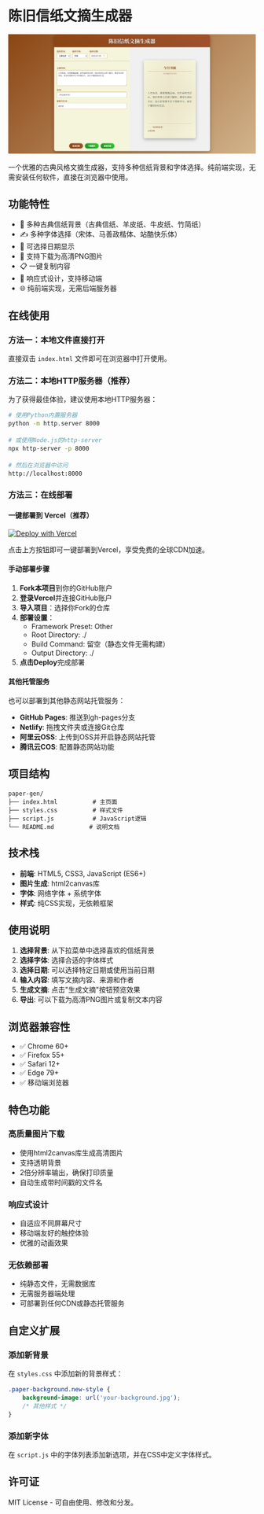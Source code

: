 # 陈旧信纸文摘生成器

![预览图](preview.png)

一个优雅的古典风格文摘生成器，支持多种信纸背景和字体选择。纯前端实现，无需安装任何软件，直接在浏览器中使用。

## 功能特性

- 🎨 多种古典信纸背景（古典信纸、羊皮纸、牛皮纸、竹简纸）
- ✍️ 多种字体选择（宋体、马善政楷体、站酷快乐体）
- 📅 可选择日期显示
- 💾 支持下载为高清PNG图片
- 📋 一键复制内容
- 📱 响应式设计，支持移动端
- 🌐 纯前端实现，无需后端服务器

## 在线使用

### 方法一：本地文件直接打开

直接双击 `index.html` 文件即可在浏览器中打开使用。

### 方法二：本地HTTP服务器（推荐）

为了获得最佳体验，建议使用本地HTTP服务器：

```bash
# 使用Python内置服务器
python -m http.server 8000

# 或使用Node.js的http-server
npx http-server -p 8000

# 然后在浏览器中访问
http://localhost:8000
```

### 方法三：在线部署

#### 一键部署到 Vercel（推荐）

[![Deploy with Vercel](https://vercel.com/button)](https://vercel.com/new/clone?repository-url=https://github.com/your-username/paper-gen)

点击上方按钮即可一键部署到Vercel，享受免费的全球CDN加速。

#### 手动部署步骤

1. **Fork本项目**到你的GitHub账户
2. **登录Vercel**并连接GitHub账户
3. **导入项目**：选择你Fork的仓库
4. **部署设置**：
   - Framework Preset: Other
   - Root Directory: ./
   - Build Command: 留空（静态文件无需构建）
   - Output Directory: ./
5. **点击Deploy**完成部署

#### 其他托管服务

也可以部署到其他静态网站托管服务：
- **GitHub Pages**: 推送到gh-pages分支
- **Netlify**: 拖拽文件夹或连接Git仓库
- **阿里云OSS**: 上传到OSS并开启静态网站托管
- **腾讯云COS**: 配置静态网站功能

## 项目结构

```
paper-gen/
├── index.html          # 主页面
├── styles.css          # 样式文件
├── script.js           # JavaScript逻辑
└── README.md          # 说明文档
```

## 技术栈

- **前端**: HTML5, CSS3, JavaScript (ES6+)
- **图片生成**: html2canvas库
- **字体**: 网络字体 + 系统字体
- **样式**: 纯CSS实现，无依赖框架

## 使用说明

1. **选择背景**: 从下拉菜单中选择喜欢的信纸背景
2. **选择字体**: 选择合适的字体样式
3. **选择日期**: 可以选择特定日期或使用当前日期
4. **输入内容**: 填写文摘内容、来源和作者
5. **生成文摘**: 点击"生成文摘"按钮预览效果
6. **导出**: 可以下载为高清PNG图片或复制文本内容

## 浏览器兼容性

- ✅ Chrome 60+
- ✅ Firefox 55+
- ✅ Safari 12+
- ✅ Edge 79+
- ✅ 移动端浏览器

## 特色功能

### 高质量图片下载
- 使用html2canvas库生成高清图片
- 支持透明背景
- 2倍分辨率输出，确保打印质量
- 自动生成带时间戳的文件名

### 响应式设计
- 自适应不同屏幕尺寸
- 移动端友好的触控体验
- 优雅的动画效果

### 无依赖部署
- 纯静态文件，无需数据库
- 无需服务器端处理
- 可部署到任何CDN或静态托管服务

## 自定义扩展

### 添加新背景
在 `styles.css` 中添加新的背景样式：

```css
.paper-background.new-style {
    background-image: url('your-background.jpg');
    /* 其他样式 */
}
```

### 添加新字体
在 `script.js` 中的字体列表添加新选项，并在CSS中定义字体样式。

## 许可证

MIT License - 可自由使用、修改和分发。